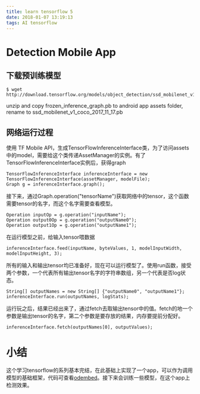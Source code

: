 ```yaml
---
title: learn tensorflow 5
date: 2018-01-07 13:19:13
tags: AI tensorflow
---
```


# Detection Mobile App

## 下载预训练模型
```
$ wget http://download.tensorflow.org/models/object_detection/ssd_mobilenet_v1_coco_2017_11_17.tar.gz
```
unzip and copy frozen_inference_graph.pb to android app assets folder, rename to ssd_mobilenet_v1_coco_2017_11_17.pb

## 网络运行过程

使用 TF Mobile API，生成TensorFlowInferenceInterface类，为了访问assets中的model，需要给这个类传递AssetManager的实例。有了 TensorFlowInferenceInterface实例后，获得graph
```
TensorFlowInferenceInterface inferenceInterface = new TensorFlowInferenceInterface(assetManager, modelFile);
Graph g = inferenceInterface.graph();
```

接下来，通过Graph.operation("tensorName")获取网络中的tensor，这个函数需要tensor的名字，而这个名字需要查看模型。
```
Operation inputOp = g.operation("inputName");
Operation output0Op = g.operation("outputName0");
Operation output1Op = g.operation("outputName1");
```

在运行模型之前，给输入tensor喂数据
```
inferenceInterface.feed(inputName, byteValues, 1, modelInputWidth, modelInputHeight, 3);
```

所有的输入和输出tensor均已准备好，现在可以运行模型了。使用run函数，接受两个参数，一个代表所有输出tensor名字的字符串数组，另一个代表是否log状态。
```
String[] outputNames = new String[] {"outputName0", "outputName1"};
inferenceInterface.run(outputNames, logStats);
```

运行玩之后，结果已经出来了，通过fetch去取输出tensor中的值。fetch的地一个参数是输出tensor的名字，第二个参数是要存放的结果，内存要提前分配好。
```
inferenceInterface.fetch(outputNames[0], outputValues);
```

# 小结
这个学习tensorflow的系列基本完结，在此基础上实现了一个app，可以作为调用模型的基础框架，代码可查看[odembed](https://github.com/waynewolf/odembed.git)。接下来会训练一些模型，在这个app上检测效果。
